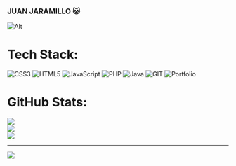 ### **JUAN JARAMILLO** 🐱

![Alt](https://blog.tiching.com/wp-content/uploads/2016/02/portafolio-547x280.png)

# Tech Stack:
![CSS3](https://img.shields.io/badge/css3-%231572B6.svg?style=for-the-badge&logo=css3&logoColor=white) ![HTML5](https://img.shields.io/badge/html5-%23E34F26.svg?style=for-the-badge&logo=html5&logoColor=white) ![JavaScript](https://img.shields.io/badge/javascript-%23323330.svg?style=for-the-badge&logo=javascript&logoColor=%23F7DF1E) ![PHP](https://img.shields.io/badge/php-%23777BB4.svg?style=for-the-badge&logo=php&logoColor=white) ![Java](https://img.shields.io/badge/java-%23ED8B00.svg?style=for-the-badge&logo=java&logoColor=white) ![GIT](https://img.shields.io/badge/Git-fc6d26?style=for-the-badge&logo=git&logoColor=white) ![Portfolio](https://img.shields.io/badge/Portfolio-%23000000.svg?style=for-the-badge&logo=firefox&logoColor=#FF7139)
# GitHub Stats:
![](https://github-readme-stats.vercel.app/api?username=juanfer217&theme=dark&hide_border=false&include_all_commits=false&count_private=false)<br/>
![](https://github-readme-streak-stats.herokuapp.com/?user=juanfer217&theme=dark&hide_border=false)<br/>
![](https://github-readme-stats.vercel.app/api/top-langs/?username=juanfer217&theme=dark&hide_border=false&include_all_commits=false&count_private=false&layout=compact)

---
[![](https://visitcount.itsvg.in/api?id=juanfer217&icon=0&color=0)](https://visitcount.itsvg.in)

<!-- Proudly created with GPRM ( https://gprm.itsvg.in ) -->
